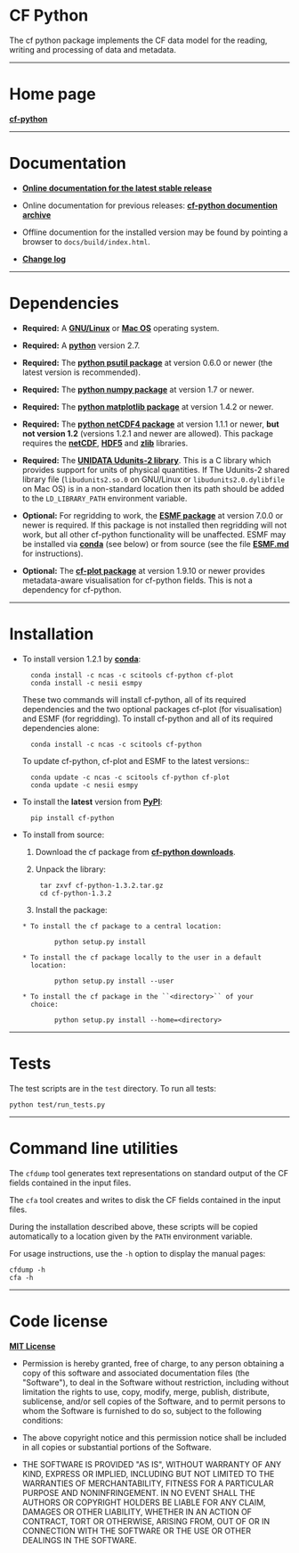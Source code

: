 CF Python
=========

The cf python package implements the CF data model for the reading,
writing and processing of data and metadata.

----------------------------------------------------------------------

Home page
=========

[**cf-python**](http://cfpython.bitbucket.io)

----------------------------------------------------------------------

Documentation
=============

* [**Online documentation for the latest stable
  release**](http://cfpython.bitbucket.io/docs/latest/ "cf-python
  documentation")

* Online documentation for previous releases: [**cf-python documention
  archive**](http://cfpython.bitbucket.io/docs/archive.html)

* Offline documention for the installed version may be found by
  pointing a browser to ``docs/build/index.html``.

* [**Change log**](https://bitbucket.org/cfpython/cf-python/src/master/Changelog.md)

----------------------------------------------------------------------

Dependencies
============

* **Required:** A
  [**GNU/Linux**](http://www.gnu.org/gnu/linux-and-gnu.html) or [**Mac
  OS**](http://en.wikipedia.org/wiki/Mac_OS) operating system.

* **Required:** A [**python**](http://www.python.org) version 2.7.
 
* **Required:** The [**python psutil
  package**](https://pypi.python.org/pypi/psutil) at version 0.6.0 or
  newer (the latest version is recommended).

* **Required:** The [**python numpy
  package**](https://pypi.python.org/pypi/numpy) at version 1.7 or
  newer.

* **Required:** The [**python matplotlib
  package**](https://pypi.python.org/pypi/matplotlib) at version 1.4.2
  or newer.

* **Required:** The [**python netCDF4
  package**](https://pypi.python.org/pypi/netCDF4) at version 1.1.1 or
  newer, **but not version 1.2** (versions 1.2.1 and newer are
  allowed). This package requires the
  [**netCDF**](http://www.unidata.ucar.edu/software/netcdf),
  [**HDF5**](http://www.hdfgroup.org/HDF5) and
  [**zlib**](ftp://ftp.unidata.ucar.edu/pub/netcdf/netcdf-4)
  libraries.

* **Required:** The [**UNIDATA Udunits-2
  library**](http://www.unidata.ucar.edu/software/udunits). This is a
  C library which provides support for units of physical
  quantities. If The Udunits-2 shared library file
  (``libudunits2.so.0`` on GNU/Linux or ``libudunits2.0.dylibfile`` on
  Mac OS) is in a non-standard location then its path should be added
  to the ``LD_LIBRARY_PATH`` environment variable.

* **Optional:** For regridding to work, the [**ESMF
  package**](https://www.earthsystemcog.org/projects/esmf) at version
  7.0.0 or newer is required. If this package is not installed then
  regridding will not work, but all other cf-python functionality will
  be unaffected. ESMF may be installed via
  [**conda**](http://conda.pydata.org/docs) (see below) or from source
  (see the file [**ESMF.md**](ESMF.md) for instructions).

* **Optional:** The [**cf-plot
  package**](https://pypi.python.org/pypi/cf-plot) at version 1.9.10
  or newer provides metadata-aware visualisation for cf-python
  fields. This is not a dependency for cf-python.

----------------------------------------------------------------------

Installation
============

* To install version 1.2.1 by [**conda**](http://conda.pydata.org/docs):

        conda install -c ncas -c scitools cf-python cf-plot  
        conda install -c nesii esmpy

    These two commands will install cf-python, all of its required
    dependencies and the two optional packages cf-plot (for
    visualisation) and ESMF (for regridding). To install cf-python and
    all of its required dependencies alone:

        conda install -c ncas -c scitools cf-python 

    To update cf-python, cf-plot and ESMF to the latest versions::

        conda update -c ncas -c scitools cf-python cf-plot 
        conda update -c nesii esmpy

* To install the **latest** version from
  [**PyPI**](https://pypi.python.org/pypi/cf-python):

        pip install cf-python

* To install from source:

    1. Download the cf package from [**cf-python
       downloads**](https://bitbucket.org/cfpython/cf-python/downloads).
    
    2. Unpack the library:
    
            tar zxvf cf-python-1.3.2.tar.gz
            cd cf-python-1.3.2
  
    3. Install the package:
            
      * To install the cf package to a central location:
         
              python setup.py install
         
      * To install the cf package locally to the user in a default
        location:
  
              python setup.py install --user
        
      * To install the cf package in the ``<directory>`` of your
        choice:
        
              python setup.py install --home=<directory>

----------------------------------------------------------------------

Tests
=====

The test scripts are in the ``test`` directory. To run all tests:

    python test/run_tests.py


----------------------------------------------------------------------

Command line utilities
======================

The ``cfdump`` tool generates text representations on standard output
of the CF fields contained in the input files. 

The ``cfa`` tool creates and writes to disk the CF fields contained in
the input files.

During the installation described above, these scripts will be copied
automatically to a location given by the ``PATH`` environment
variable.

For usage instructions, use the ``-h`` option to display the manual
pages:

    cfdump -h
    cfa -h

----------------------------------------------------------------------

Code license
============

[**MIT License**](http://opensource.org/licenses/mit-license.php)

  * Permission is hereby granted, free of charge, to any person
    obtaining a copy of this software and associated documentation
    files (the "Software"), to deal in the Software without
    restriction, including without limitation the rights to use, copy,
    modify, merge, publish, distribute, sublicense, and/or sell copies
    of the Software, and to permit persons to whom the Software is
    furnished to do so, subject to the following conditions:

  * The above copyright notice and this permission notice shall be
    included in all copies or substantial portions of the Software.

  * THE SOFTWARE IS PROVIDED "AS IS", WITHOUT WARRANTY OF ANY KIND,
    EXPRESS OR IMPLIED, INCLUDING BUT NOT LIMITED TO THE WARRANTIES OF
    MERCHANTABILITY, FITNESS FOR A PARTICULAR PURPOSE AND
    NONINFRINGEMENT. IN NO EVENT SHALL THE AUTHORS OR COPYRIGHT
    HOLDERS BE LIABLE FOR ANY CLAIM, DAMAGES OR OTHER LIABILITY,
    WHETHER IN AN ACTION OF CONTRACT, TORT OR OTHERWISE, ARISING FROM,
    OUT OF OR IN CONNECTION WITH THE SOFTWARE OR THE USE OR OTHER
    DEALINGS IN THE SOFTWARE.
